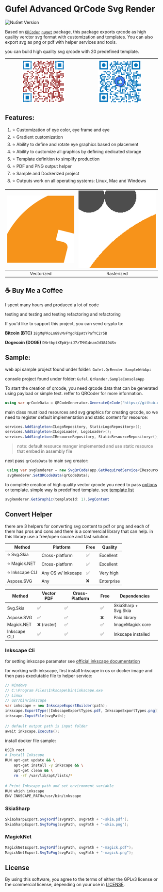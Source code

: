 ﻿# Gufel Advanced QrCode Svg Render
![NuGet Version](https://img.shields.io/nuget/vpre/Gufel.QrRender)


Based on [`QRCoder`](https://github.com/Shane32/QRCoder) [`nuget`](https://www.nuget.org/packages/QRCoder) package, this package exports qrcode as high quality verctor svg format with customization and templates. You can also export svg as png or pdf with helper services and tools.

you can build high quality svg qrcode with 20 predefined template.

| <img src="/Asset/template/13.png" width="60%" alt="13">  | <img src="/Asset/template/15.png" width="60%" alt="14"> |
|:---:|:--:|

## Features:

1. ⭐ Customization of eye color, eye frame and eye
2. ⭐ Gradient customization
3. ⭐ Ability to define and rotate eye graphics based on placement
4. ⭐ Ability to customize all graphics by defining dedicated storage
5. ⭐ Template definition to simplify production
6. ⭐ PDF and PNG output helper
7. ⭐ Sample and Dockerized project
8. ⭐ Outputs work on all operating systems: Linux, Mac and Windows

| ![Vectorized](/Asset/diff/Vectorized.png)  | ![Rasterisation](/Asset/diff/Rasterisation.png)
|:---:|:--:|
| Vectorized | Rasterized |

## ☕ Buy Me a Coffee
I spent many hours and produced a lot of code

testing and testing and testing
refactoring and refactoring

If you'd like to support this project, you can send crypto to:

**Bitcoin (BTC)**  `18gMqPRoLmG9vMvFYgdREpAtYPafYC2r5B`

**Dogecoin (DOGE)** `DNrtbptXEpWjniJ7zTMH14namJd38494Sv`


## Sample:
web api sample project found under folder: `Gufel.QrRender.SampleWebApi`

console project found under folder: `Gufel.QrRender.SampleConsoleApp`

To start the creation of qrcode, you need qrcode data that can be generated using payload or simple text. reffer to QRCoder for more information. 

```csharp
using var qrCodeData = QRCodeGenerator.GenerateQrCode("https://github.com/mahdiit", QRCodeGenerator.ECCLevel.M);
```
main class must load resources and svg graphics for creating qrcode, so we need to register default implementation and static content for resource:
```csharp
services.AddSingleton<ILogoRepository, StaticLogoRepository>();
services.AddSingleton<ILogoLoader, LogoLoader>();
services.AddSingleton<IResourceRepository, StaticResourceRepository>();
```
> note: default resource manger implemented and use static resource that embed in assembly file

next pass `qrCodeData` to main svg creator:
```csharp
 using var svgRenderer = new SvgQrCode(app.GetRequiredService<IResourceRepository>());
 svgRenderer.SetQRCodeData(qrCodeData);
```
to complete creation of high quality vector qrcode you need to pass [options](/Asset/graphics.md) or template. simple way is predefined template. 
see [template list](/Asset/template.md)
```csharp
svgRenderer.GetGraphic(templateId: 1).SvgContent
```
## Convert Helper
there are 3 helpers for converting svg content to pdf or png and each of them has pros and cons and there is a commercial library that can help. in this library use a free/open source and fast solution.

| Method       | Platform           | Free | Quality    |
| ------------ | ------------------ | ---- | ---------- |
| ⭐ Svg.Skia     | Cross-platform     | ✅    | Excellent  |
| ⭐ Magick.NET   | Cross-platform     | ✅    | Excellent  |
| ⭐ Inkscape CLI | Any OS w/ Inkscape | ✅    | Very high  |
| Aspose.SVG   | Any                | ❌    | Enterprise |

| Method         | Vector PDF | Cross-Platform | Free | Dependencies         |
| -------------- | ---------- | -------------- | ---- | -------------------- |
| Svg.Skia       | ✅          | ✅              | ✅    | SkiaSharp + Svg.Skia |
| Aspose.SVG     | ✅          | ✅              | ❌    | Paid library         |
| Magick.NET     | ❌ (raster) | ✅              | ✅    | ImageMagick core     |
| Inkscape CLI   | ✅          | ✅              | ✅    | Inkscape installed   |


### Inkscape Cli
for setting inkscape paramater see [official inkscape documentation](https://inkscape.org/doc/inkscape-man.html)

for working with inkscape, first install Inkscape in os or docker image and then pass execlutable file to helper service:
```csharp
// Windows 
// C:\Program Files\Inkscape\bin\inkscape.exe
// Linux
// usr/bin/inkscape
var inkscape = new InkscapeExportBuilder(path);
inkscape.ExportType([InkscapeExportTypes.pdf, InkscapeExportTypes.png]);
inkscape.InputFile(svgPath);

// default output path is input folder
await inkscape.Execute();
```
install docker file sample:
```bash
USER root
# Install Inkscape
RUN apt-get update && \
    apt-get install -y inkscape && \
    apt-get clean && \
    rm -rf /var/lib/apt/lists/*

# Print Inkscape path and set environment variable
RUN which inkscape
ENV INKSCAPE_PATH=/usr/bin/inkscape
```
### SkiaSharp
```csharp
SkiaSharpExport.SvgToPdf(svgPath, svgPath + "-skia.pdf");
SkiaSharpExport.SvgToPng(svgPath, svgPath + "-skia.png");
```

### MagickNet
```csharp
MagickNetExport.SvgToPdf(svgPath, svgPath + "-magick.pdf");
MagickNetExport.SvgToPng(svgPath, svgPath + "-magick.png");
```
## License
By using this software, you agree to the terms of either the GPLv3 license or the commercial license, depending on your use in [LICENSE](License.md).

